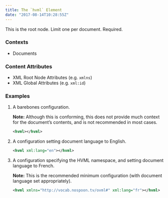 ```yaml
---
title: The `hvml` Element
date: "2017-08-14T10:28:55Z"
---
```


This is the root node. Limit one per document. Required.

### Contexts

- Documents

### Content Attributes

- XML Root Node Attributes (e.g. `xmlns`)
- XML Global Attributes (e.g. `xml:id`)

### Examples

1. A barebones configuration.

   **Note:** Although this is conforming, this does not provide much context for the document’s contents, and is not recommended in most cases.

   ```xml
   <hvml></hvml>
   ```
2. A configuration setting document language to English.

   ```xml
   <hvml xml:lang="en"></hvml>
   ```
3. A configuration specifying the HVML namespace, and setting document language to French.

   **Note:** This is the recommended minimum configuration (with document language set appropriately).

   ```xml
   <hvml xmlns="http://vocab.nospoon.tv/ovml#" xml:lang="fr"></hvml>
   ```
